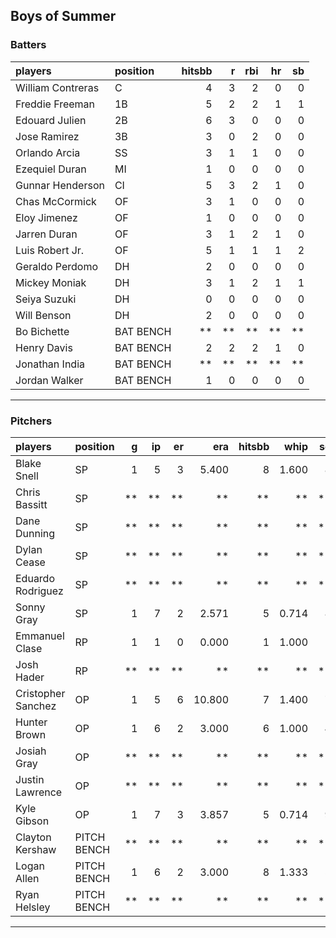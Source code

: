 ## Boys of Summer

### Batters

 
|players           |position  | hitsbb|  r| rbi| hr| sb| 
|:-----------------|:---------|------:|--:|---:|--:|--:| 
|William Contreras |C         |      4|  3|   2|  0|  0| 
|Freddie Freeman   |1B        |      5|  2|   2|  1|  1| 
|Edouard Julien    |2B        |      6|  3|   0|  0|  0| 
|Jose Ramirez      |3B        |      3|  0|   2|  0|  0| 
|Orlando Arcia     |SS        |      3|  1|   1|  0|  0| 
|Ezequiel Duran    |MI        |      1|  0|   0|  0|  0| 
|Gunnar Henderson  |CI        |      5|  3|   2|  1|  0| 
|Chas McCormick    |OF        |      3|  1|   0|  0|  0| 
|Eloy Jimenez      |OF        |      1|  0|   0|  0|  0| 
|Jarren Duran      |OF        |      3|  1|   2|  1|  0| 
|Luis Robert Jr.   |OF        |      5|  1|   1|  1|  2| 
|Geraldo Perdomo   |DH        |      2|  0|   0|  0|  0| 
|Mickey Moniak     |DH        |      3|  1|   2|  1|  1| 
|Seiya Suzuki      |DH        |      0|  0|   0|  0|  0| 
|Will Benson       |DH        |      2|  0|   0|  0|  0| 
|Bo Bichette       |BAT BENCH |     **| **|  **| **| **| 
|Henry Davis       |BAT BENCH |      2|  2|   2|  1|  0| 
|Jonathan India    |BAT BENCH |     **| **|  **| **| **| 
|Jordan Walker     |BAT BENCH |      1|  0|   0|  0|  0| 


* * *

### Pitchers

 
|players            |position    |  g| ip| er|    era| hitsbb|  whip| so|  w| sv| 
|:------------------|:-----------|--:|--:|--:|------:|------:|-----:|--:|--:|--:| 
|Blake Snell        |SP          |  1|  5|  3|  5.400|      8| 1.600|  8|  0|  0| 
|Chris Bassitt      |SP          | **| **| **|     **|     **|    **| **| **| **| 
|Dane Dunning       |SP          | **| **| **|     **|     **|    **| **| **| **| 
|Dylan Cease        |SP          | **| **| **|     **|     **|    **| **| **| **| 
|Eduardo Rodriguez  |SP          | **| **| **|     **|     **|    **| **| **| **| 
|Sonny Gray         |SP          |  1|  7|  2|  2.571|      5| 0.714|  8|  1|  0| 
|Emmanuel Clase     |RP          |  1|  1|  0|  0.000|      1| 1.000|  1|  0|  1| 
|Josh Hader         |RP          | **| **| **|     **|     **|    **| **| **| **| 
|Cristopher Sanchez |OP          |  1|  5|  6| 10.800|      7| 1.400|  7|  0|  0| 
|Hunter Brown       |OP          |  1|  6|  2|  3.000|      6| 1.000|  4|  1|  0| 
|Josiah Gray        |OP          | **| **| **|     **|     **|    **| **| **| **| 
|Justin Lawrence    |OP          | **| **| **|     **|     **|    **| **| **| **| 
|Kyle Gibson        |OP          |  1|  7|  3|  3.857|      5| 0.714|  9|  1|  0| 
|Clayton Kershaw    |PITCH BENCH | **| **| **|     **|     **|    **| **| **| **| 
|Logan Allen        |PITCH BENCH |  1|  6|  2|  3.000|      8| 1.333|  5|  1|  0| 
|Ryan Helsley       |PITCH BENCH | **| **| **|     **|     **|    **| **| **| **| 


* * *


